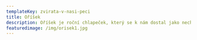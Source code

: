 ```yaml
---
templateKey: zvirata-v-nasi-peci
title: Oříšek
description: Oříšek je roční chlapeček, který se k nám dostal jako nechtěné morčátko.
featuredimage: /img/orisek1.jpg
---
```

